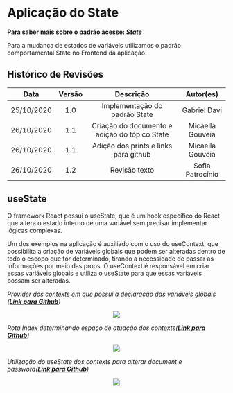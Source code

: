 # Aplicação do State
**Para saber mais sobre o padrão acesse: [*State*](Project/Estudos/comportamental?id=State.md)**

Para a mudança de estados de variáveis utilizamos o padrão comportamental State no Frontend da aplicação.

## Histórico de Revisões
| Data | Versão | Descrição | Autor(es) |
|:----:|:------:|:---------:|:---------:|
| 25/10/2020 | 1.0 | Implementação do padrão State | Gabriel Davi |
| 26/10/2020 | 1.1 | Criação do documento e adição do tópico State | Micaella Gouveia |
| 26/10/2020 | 1.1 | Adição dos prints e links para github | Micaella Gouveia |
| 26/10/2020 | 1.2 |             Revisão texto             | Sofia Patrocínio |

## useState
O framework React possui o useState, que é um hook específico do React que altera o estado interno de uma variável sem precisar implementar lógicas complexas. 

Um dos exemplos na aplicação é auxiliado com o uso do useContext, que possibilita a criação de variáveis globais que podem ser alteradas dentro de todo o escopo que for determinado, tirando a necessidade de passar as informações por meio das props. O useContext é responsável em criar essas variáveis globais e utiliza o useState para que essas variáveis possam ser alteradas.

*Provider dos contexts em que possui a declaração das variáveis globais (**[Link para Github](https://github.com/UnBArqDsw/2020.1_G12_Stock_Frontend/tree/devel/src/Contexts/AuthContext.js)**)*

<p align="center">
<img src="https://unbarqdsw.github.io/2020.1_G12_Stock/assets/padroes/state/authContextState.png" class="codes-prints" />
</p>

*Rota Index determinando espaço de atuação dos contexts(**[Link para Github](https://github.com/UnBArqDsw/2020.1_G12_Stock_Frontend/tree/devel/src/Routes/index.js)**)*

<p align="center">
<img src="https://unbarqdsw.github.io/2020.1_G12_Stock/assets/padroes/state/indexProviderState.png" class="codes-prints" />
</p>

*Utilização do useState dos contexts para alterar document e password(**[Link para Github](https://github.com/UnBArqDsw/2020.1_G12_Stock_Frontend/tree/devel/src/Pages/AuthPages/Login/index.js)**)*

<p align="center">
<img src="https://unbarqdsw.github.io/2020.1_G12_Stock/assets/padroes/state/setState.png" class="codes-prints" />
</p>